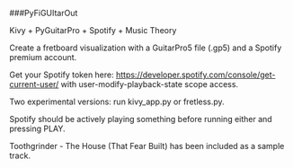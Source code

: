 ###PyFiGUItarOut

Kivy + PyGuitarPro + Spotify + Music Theory

Create a fretboard visualization with a GuitarPro5 file (.gp5) and a Spotify premium account.

Get your Spotify token here: https://developer.spotify.com/console/get-current-user/
with user-modify-playback-state scope access. 

Two experimental versions: run kivy_app.py or fretless.py.

Spotify should be actively playing something before running either and pressing
PLAY.

Toothgrinder - The House (That Fear Built) has been included as a sample track.
<br/>


